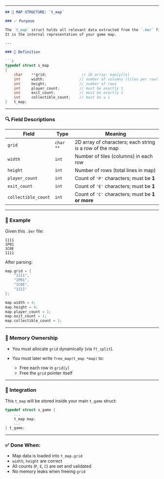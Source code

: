 

---

````md
## 🧱 MAP STRUCTURE: `t_map`

### ✅ Purpose

The `t_map` struct holds all relevant data extracted from the `.ber` file after parsing and validation.  
It is the internal representation of your game map.

---

### 🧩 Definition

```c
typedef struct s_map
{
    char    **grid;                // 2D array: map[y][x]
    int     width;                // number of columns (tiles per row)
    int     height;               // number of rows
    int     player_count;         // must be exactly 1
    int     exit_count;           // must be exactly 1
    int     collectible_count;    // must be ≥ 1
}   t_map;
````

---

### 🔍 Field Descriptions

| Field               | Type      | Meaning                                                 |
| ------------------- | --------- | ------------------------------------------------------- |
| `grid`              | `char **` | 2D array of characters; each string is a row of the map |
| `width`             | `int`     | Number of tiles (columns) in each row                   |
| `height`            | `int`     | Number of rows (total lines in map)                     |
| `player_count`      | `int`     | Count of `'P'` characters; must be **1**                |
| `exit_count`        | `int`     | Count of `'E'` characters; must be **1**                |
| `collectible_count` | `int`     | Count of `'C'` characters; must be **1 or more**        |

---

### 🧪 Example

Given this `.ber` file:

```
1111
1P01
1C0E
1111
```

After parsing:

```c
map.grid = {
    "1111",
    "1P01",
    "1C0E",
    "1111"
};

map.width = 4;
map.height = 4;
map.player_count = 1;
map.exit_count = 1;
map.collectible_count = 1;
```

---

### 🧼 Memory Ownership

* You must allocate `grid` dynamically (via `ft_split`).
* You must later write `free_map(t_map *map)` to:

  * Free each row in `grid[y]`
  * Free the `grid` pointer itself

---

### 🧠 Integration

This `t_map` will be stored inside your main `t_game` struct:

```c
typedef struct s_game {
    ...
    t_map map;
    ...
} t_game;
```

---

### ✅ Done When:

* Map data is loaded into `t_map.grid`
* `width`, `height` are correct
* All counts (`P`, `E`, `C`) are set and validated
* No memory leaks when freeing `grid`

```
```
```
